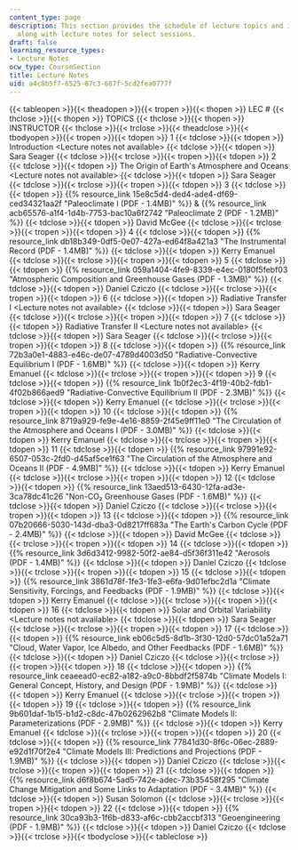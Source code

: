 ```yaml
---
content_type: page
description: This section provides the schedule of lecture topics and instructors
  along with lecture notes for select sessions.
draft: false
learning_resource_types:
- Lecture Notes
ocw_type: CourseSection
title: Lecture Notes
uid: a4c8b5f7-6525-87c3-687f-5cd2fea0777f
---
```

{{< tableopen >}}{{< theadopen >}}{{< tropen >}}{{< thopen >}}
LEC #
{{< thclose >}}{{< thopen >}}
TOPICS
{{< thclose >}}{{< thopen >}}
INSTRUCTOR
{{< thclose >}}{{< trclose >}}{{< theadclose >}}{{< tbodyopen >}}{{< tropen >}}{{< tdopen >}}
1
{{< tdclose >}}{{< tdopen >}}
Introduction \<Lecture notes not available>
{{< tdclose >}}{{< tdopen >}}
Sara Seager
{{< tdclose >}}{{< trclose >}}{{< tropen >}}{{< tdopen >}}
2
{{< tdclose >}}{{< tdopen >}}
The Origin of Earth's Atmosphere and Oceans \<Lecture notes not available>
{{< tdclose >}}{{< tdopen >}}
Sara Seager
{{< tdclose >}}{{< trclose >}}{{< tropen >}}{{< tdopen >}}
3
{{< tdclose >}}{{< tdopen >}}
{{% resource_link 15e8c5d4-ded4-ade4-df69-ced34321aa2f "Paleoclimate I (PDF - 1.4MB)" %}} & {{% resource_link acb65576-a1f4-1d4b-7753-bac10a6f2742 "Paleoclimate 2 (PDF - 1.2MB)" %}}
{{< tdclose >}}{{< tdopen >}}
David McGee
{{< tdclose >}}{{< trclose >}}{{< tropen >}}{{< tdopen >}}
4
{{< tdclose >}}{{< tdopen >}}
{{% resource_link db18b349-0df5-0e07-427a-ed64f8a421a3 "The Instrumental Record (PDF - 1.4MB)" %}}
{{< tdclose >}}{{< tdopen >}}
Kerry Emanuel
{{< tdclose >}}{{< trclose >}}{{< tropen >}}{{< tdopen >}}
5
{{< tdclose >}}{{< tdopen >}}
{{% resource_link 059a1404-4fe9-8339-e4ec-0180f5febf03 "Atmospheric Composition and Greenhouse Gases (PDF - 1.3MB)" %}}
{{< tdclose >}}{{< tdopen >}}
Daniel Cziczo
{{< tdclose >}}{{< trclose >}}{{< tropen >}}{{< tdopen >}}
6
{{< tdclose >}}{{< tdopen >}}
Radiative Transfer I \<Lecture notes not available>
{{< tdclose >}}{{< tdopen >}}
Sara Seager
{{< tdclose >}}{{< trclose >}}{{< tropen >}}{{< tdopen >}}
7
{{< tdclose >}}{{< tdopen >}}
Radiative Transfer II \<Lecture notes not available>
{{< tdclose >}}{{< tdopen >}}
Sara Seager
{{< tdclose >}}{{< trclose >}}{{< tropen >}}{{< tdopen >}}
8
{{< tdclose >}}{{< tdopen >}}
{{% resource_link 72b3a0e1-4883-e46c-de07-4789d4003d50 "Radiative-Convective Equilibrium I (PDF - 1.6MB)" %}}
{{< tdclose >}}{{< tdopen >}}
Kerry Emanuel
{{< tdclose >}}{{< trclose >}}{{< tropen >}}{{< tdopen >}}
9
{{< tdclose >}}{{< tdopen >}}
{{% resource_link 1b0f2ec3-4f19-40b2-fdb1-4f02b866aed9 "Radiative-Convective Equilibrium II (PDF - 2.3MB)" %}}
{{< tdclose >}}{{< tdopen >}}
Kerry Emanuel
{{< tdclose >}}{{< trclose >}}{{< tropen >}}{{< tdopen >}}
10
{{< tdclose >}}{{< tdopen >}}
{{% resource_link 8719a929-fe9e-4e16-8859-2f45e9ff11e0 "The Circulation of the Atmosphere and Oceans I (PDF - 3.0MB)" %}}
{{< tdclose >}}{{< tdopen >}}
Kerry Emanuel
{{< tdclose >}}{{< trclose >}}{{< tropen >}}{{< tdopen >}}
11
{{< tdclose >}}{{< tdopen >}}
{{% resource_link 97991e92-6507-053c-2fd0-d45af5ce1f63 "The Circulation of the Atmosphere and Oceans II (PDF - 4.9MB)" %}}
{{< tdclose >}}{{< tdopen >}}
Kerry Emanuel
{{< tdclose >}}{{< trclose >}}{{< tropen >}}{{< tdopen >}}
12
{{< tdclose >}}{{< tdopen >}}
{{% resource_link 13aed513-6430-12fa-ad3e-3ca78dc41c26 "Non-CO₂ Greenhouse Gases (PDF - 1.6MB)" %}}
{{< tdclose >}}{{< tdopen >}}
Daniel Cziczo
{{< tdclose >}}{{< trclose >}}{{< tropen >}}{{< tdopen >}}
13
{{< tdclose >}}{{< tdopen >}}
{{% resource_link 07b20666-5030-143d-dba3-0d8217ff683a "The Earth's Carbon Cycle (PDF - 2.4MB)" %}}
{{< tdclose >}}{{< tdopen >}}
David McGee
{{< tdclose >}}{{< trclose >}}{{< tropen >}}{{< tdopen >}}
14
{{< tdclose >}}{{< tdopen >}}
{{% resource_link 3d6d3412-9982-50f2-ae84-d5f36f311e42 "Aerosols (PDF - 1.4MB)" %}}
{{< tdclose >}}{{< tdopen >}}
Daniel Cziczo
{{< tdclose >}}{{< trclose >}}{{< tropen >}}{{< tdopen >}}
15
{{< tdclose >}}{{< tdopen >}}
{{% resource_link 3861d78f-1fe3-1fe3-e6fa-9d01efbc2d1a "Climate Sensitivity, Forcings, and Feedbacks (PDF - 1.9MB)" %}}
{{< tdclose >}}{{< tdopen >}}
Kerry Emanuel
{{< tdclose >}}{{< trclose >}}{{< tropen >}}{{< tdopen >}}
16
{{< tdclose >}}{{< tdopen >}}
Solar and Orbital Variability \<Lecture notes not available>
{{< tdclose >}}{{< tdopen >}}
Sara Seager
{{< tdclose >}}{{< trclose >}}{{< tropen >}}{{< tdopen >}}
17
{{< tdclose >}}{{< tdopen >}}
{{% resource_link eb06c5d5-8d1b-3f30-12d0-57dc01a52a71 "Cloud, Water Vapor, Ice Albedo, and Other Feedbacks (PDF - 1.6MB)" %}}
{{< tdclose >}}{{< tdopen >}}
Daniel Cziczo
{{< tdclose >}}{{< trclose >}}{{< tropen >}}{{< tdopen >}}
18
{{< tdclose >}}{{< tdopen >}}
{{% resource_link ceaeead0-ec82-a182-a9c0-8bbdf2f5874b "Climate Models I: General Concept, History, and Design (PDF - 1.9MB)" %}}
{{< tdclose >}}{{< tdopen >}}
Kerry Emanuel
{{< tdclose >}}{{< trclose >}}{{< tropen >}}{{< tdopen >}}
19
{{< tdclose >}}{{< tdopen >}}
{{% resource_link 9b601daf-1b15-b1d2-c8dc-47b0262962b8 "Climate Models II: Parameterizations (PDF - 2.9MB)" %}}
{{< tdclose >}}{{< tdopen >}}
Kerry Emanuel
{{< tdclose >}}{{< trclose >}}{{< tropen >}}{{< tdopen >}}
20
{{< tdclose >}}{{< tdopen >}}
{{% resource_link 77841d30-8f6c-06ec-2889-e92d1f70f2e4 "Climate Models III: Predictions and Projections (PDF - 1.9MB)" %}}
{{< tdclose >}}{{< tdopen >}}
Daniel Cziczo
{{< tdclose >}}{{< trclose >}}{{< tropen >}}{{< tdopen >}}
21
{{< tdclose >}}{{< tdopen >}}
{{% resource_link d6f8b674-5ad5-742e-adec-73b35458f295 "Climate Change Mitigation and Some Links to Adaptation (PDF - 3.4MB)" %}}
{{< tdclose >}}{{< tdopen >}}
Susan Solomon
{{< tdclose >}}{{< trclose >}}{{< tropen >}}{{< tdopen >}}
22
{{< tdclose >}}{{< tdopen >}}
{{% resource_link 30ca93b3-1f6b-d833-af6c-cbb2accbf313 "Geoengineering (PDF - 1.9MB)" %}}
{{< tdclose >}}{{< tdopen >}}
Daniel Cziczo
{{< tdclose >}}{{< trclose >}}{{< tbodyclose >}}{{< tableclose >}}